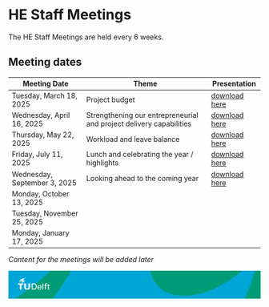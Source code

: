 # HE Staff Meetings

The HE Staff Meetings are held every 6 weeks.

## Meeting dates

| Meeting Date          | Theme         | Presentation     |
|-----------------------|--------------------|---------------------|
| Tuesday, March 18, 2025   |      Project budget           |[download here](../Appendices/Presentatie_HE_afdelingsbestuur_20250318_final_version.pdf) |
| Wednesday, April 16, 2025 |   Strengthening our entrepreneurial and project delivery capabilities             | [download here](../Appendices/Presentatie_HE_afdelingsbestuur_2025-04-16_final_version.pdf)                  |
| Thursday, May 22, 2025  |   Workload and leave balance           | [download here](../Appendices/Presentatie_HE_afdelingsbestuur_2025-05-22_fv.pdf) |
| Friday, July 11, 2025    | Lunch and celebrating the year / highlights    | [download here](../Appendices/Presentatie_HE_afdelingsoverleg_2025-07-11.pdf)                 |
| Wednesday, September 3, 2025 |  Looking ahead to the coming year   | [download here](../Appendices/Presentatie_HE_afdelingsoverleg_2025-09-03.pdf)                    |
| Monday, October 13, 2025 |              |                     |
| Tuesday, November 25, 2025 |               |                     |
| Monday, January 17, 2025 |                  |                     |


*Content for the meetings will be added later*

![footer](../../figures/footer-tudelft.jpg)
